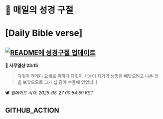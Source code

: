 # 🙏 매일의 성경 구절
# [Daily Bible verse]
## [![README에 성경구절 업데이트](https://github.com/DONGSUKA/first_test/actions/workflows/update-readme-bible.yml/badge.svg)](https://github.com/DONGSUKA/first_test/actions/workflows/update-readme-bible.yml)
<!-- START_BIBLE_VERSE -->
📖 **사무엘상 23:15**
> 다윗이 엔게디 요새로 피하다 다윗이 사울이 자기의 생명을 빼앗으려고 나온 것을 보았으므로 그가 십 광야 수풀에 있었더니

🕊️ _업데이트 시각: 2025-08-27 00:54:59 KST_
  <!-- END_BIBLE_VERSE -->
## GITHUB_ACTION
